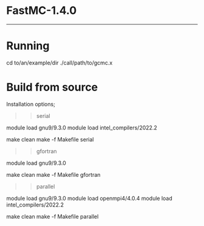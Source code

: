# FastMC-1.4.0
---
# Running

cd to/an/example/dir
./call/path/to/gcmc.x

# Build from source

Installation options;

>> serial

module load gnu9/9.3.0
module load intel_compilers/2022.2

make clean
make -f Makefile serial

>> gfortran

module load gnu9/9.3.0

make clean
make -f Makefile gfortran

>> parallel

module load gnu9/9.3.0
module load openmpi4/4.0.4
module load intel_compilers/2022.2

make clean
make -f Makefile parallel



